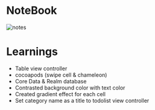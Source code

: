 # NoteBook
![notes](https://user-images.githubusercontent.com/38298589/56869573-4e57c600-69d0-11e9-9379-891e40b2e506.gif)

# Learnings
* Table view controller
* cocoapods (swipe cell & chameleon)
* Core Data & Realm database
* Contrasted background color with text color
* Created gradient effect for each cell
* Set category name as a title to todolist view controller
